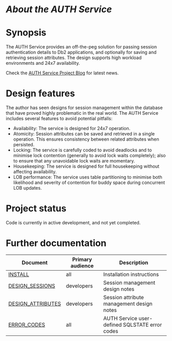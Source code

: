 # _About the AUTH Service_

# Synopsis
The AUTH Service provides an off-the-peg solution for passing session authentication details to Db2 applications, and optionally for saving and retrieving session attributes. The design supports high workload environments and 24x7 availability.

Check the [AUTH Service Project Blog](https://github.com/easydataservices/db2-auth/wiki/Project-Blog) for latest news.

# Design features
The author has seen designs for session management within the database that have proved highly problematic in the real world. The AUTH Service includes several features to avoid potential pitfalls:

* Availability: The service is designed for 24x7 operation.
* Atomicity: Session attributes can be saved and retrieved in a single operation. This ensures consistency between related attributes when persisted.
* Locking: The service is carefully coded to avoid deadlocks and to minimise lock contention (generally to avoid lock waits completely); also to ensure that any unavoidable lock waits are momentary.
* Housekeeping: The service is designed for full housekeeping without affecting availability.
* LOB performance: The service uses table partitioning to minimise both likelihood and severity of contention for buddy space during concurrent LOB updates.

# Project status
Code is currently in active development, and not yet completed.

# Further documentation

| Document | Primary audience | Description |
| -------- | ---------------- | ----------- |
| [INSTALL](docs/INSTALL.md) | all | Installation instructions |
| [DESIGN_SESSIONS](docs/DESIGN_SESSIONS.md) | developers | Session management design notes |
| [DESIGN_ATTRIBUTES](docs/DESIGN_ATTRIBUTES.md) | developers | Session attribute management design notes |
| [ERROR_CODES](docs/ERROR_CODES.md) | all | AUTH Service user-defined SQLSTATE error codes |
